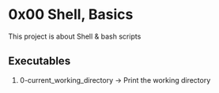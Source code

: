 # 0x00 Shell, Basics
This project is about Shell & bash scripts

## Executables
 1. 0-current_working_directory &rarr; Print the working directory 
